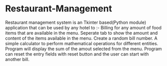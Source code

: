 # Restaurant-Management
Restaurant management system is an Tkinter based(Python module) application that can be used by any hotel to :-
  Billing for any amount of food items that are available in the menu.
  Seperate tab to show the amount and content of the items available in the menu.
  Create a random bill number.
  A simple calculator to perform mathematical operations for different entities.
  Program will display the sum of the amout selected from the menu.
  Program can reset the entry fields with reset button and the user can start with another bill.
  
